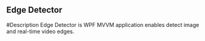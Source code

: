 ## Edge Detector 

#Description
Edge Detector is WPF MVVM application enables detect image and real-time video edges.
